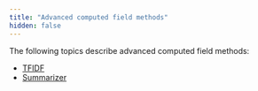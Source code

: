 ```yaml
---
title: "Advanced computed field methods"
hidden: false
---
```

The following topics describe advanced computed field methods:

- [TFIDF](doc:tfidf)
- [Summarizer](doc:summarizer)


